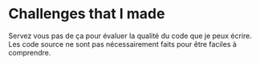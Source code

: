 # Challenges that I made

Servez vous pas de ça pour évaluer la qualité du code que je peux écrire. Les code source ne sont pas nécessairement faits pour être faciles à comprendre.


